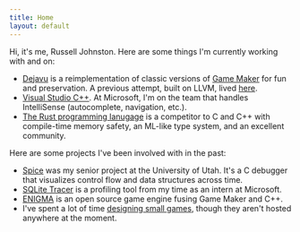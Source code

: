 ```yaml
---
title: Home
layout: default
---
```


Hi, it's me, Russell Johnston. Here are some things I'm currently working with and on:

* [Dejavu](https://github.com/rpjohnst/dejavu) is a reimplementation of classic versions of [Game Maker](https://www.yoyogames.com/gamemaker) for fun and preservation. A previous attempt, built on LLVM, lived [here](https://dejavu.abubalay.com/).
* [Visual Studio C++](https://www.visualstudio.com/vs/features/cplusplus/). At Microsoft, I'm on the team that handles IntelliSense (autocomplete, navigation, etc.).
* [The Rust programming lanugage](https://www.rust-lang.org/) is a competitor to C and C++ with compile-time memory safety, an ML-like type system, and an excellent community.

Here are some projects I've been involved with in the past:

* [Spice](https://team-worm.github.io/spice/) was my senior project at the University of Utah. It's a C debugger that visualizes control flow and data structures across time.
* [SQLite Tracer](https://github.com/Microsoft/sqlite-tracer) is a profiling tool from my time as an intern at Microsoft.
* [ENIGMA](https://enigma-dev.org/) is an open source game engine fusing Game Maker and C++.
* I've spent a lot of time [designing small games](/games), though they aren't hosted anywhere at the moment.

